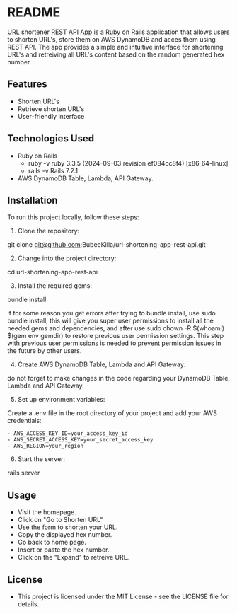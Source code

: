 # README

URL shortener REST API App is a Ruby on Rails application that allows users to shorten URL's, store them on AWS DynamoDB and acces them using REST API. The app provides a simple and intuitive interface for shortening URL's and retreiving all URL's content based on the random generated hex number.

## Features

- Shorten URL's
- Retrieve shorten URL's
- User-friendly interface

## Technologies Used

- Ruby on Rails
  - ruby -v
      ruby 3.3.5 (2024-09-03 revision ef084cc8f4) [x86_64-linux]
  - rails -v
      Rails 7.2.1
- AWS DynamoDB Table, Lambda, API Gateway.

## Installation

To run this project locally, follow these steps:

1. Clone the repository:
  
  git clone git@github.com:BubeeKilla/url-shortening-app-rest-api.git

2. Change into the project directory:
  
  cd url-shortening-app-rest-api

3. Install the required gems:

  bundle install

  if for some reason you get errors after trying to bundle install, use sudo bundle install, this will give you super user permissions to install all the needed gems and dependencies, and after use sudo chown -R $(whoami) $(gem env gemdir) to restore previous user permission settings. This step with previous user permissions is needed to prevent permission issues in the future by other users.

4. Create AWS DynamoDB Table, Lambda and API Gateway:

  do not forget to make changes in the code regarding your DynamoDB Table, Lambda and API Gateway.

5. Set up environment variables:

  Create a .env file in the root directory of your project and add your AWS credentials:

    - AWS_ACCESS_KEY_ID=your_access_key_id
    - AWS_SECRET_ACCESS_KEY=your_secret_access_key
    - AWS_REGION=your_region

6. Start the server:

  rails server


## Usage

- Visit the homepage.
- Click on "Go to Shorten URL"
- Use the form to shorten your URL.
- Copy the displayed hex number.
- Go back to home page.
- Insert or paste the hex number.
- Click on the "Expand" to retreive URL.

## License

- This project is licensed under the MIT License - see the LICENSE file for details.
